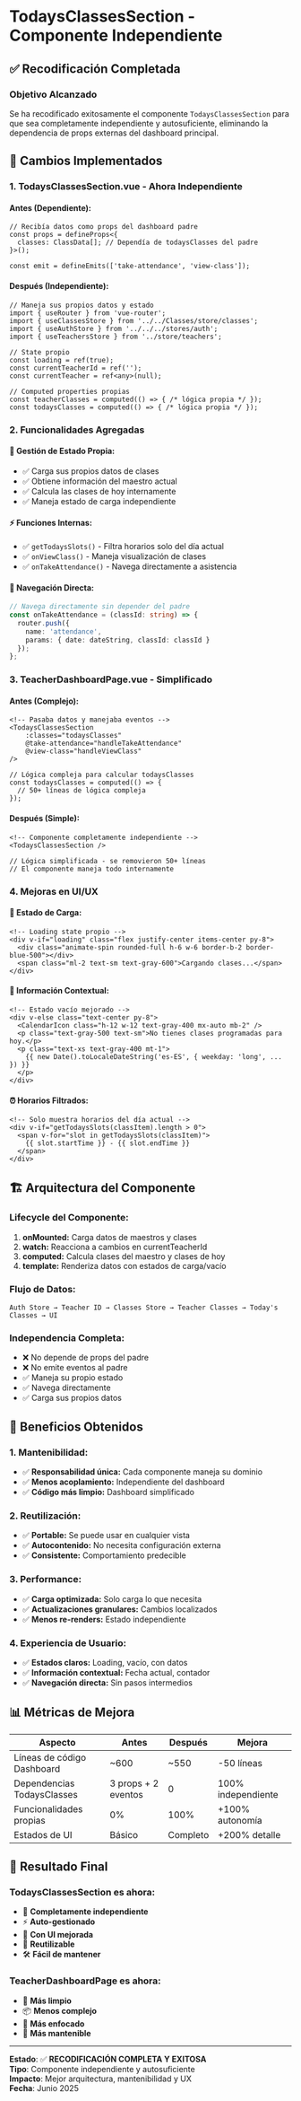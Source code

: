 # TodaysClassesSection - Componente Independiente

## ✅ Recodificación Completada

### **Objetivo Alcanzado**
Se ha recodificado exitosamente el componente `TodaysClassesSection` para que sea completamente independiente y autosuficiente, eliminando la dependencia de props externas del dashboard principal.

## 🔄 Cambios Implementados

### **1. TodaysClassesSection.vue - Ahora Independiente**

#### **Antes (Dependiente):**
```vue
// Recibía datos como props del dashboard padre
const props = defineProps<{
  classes: ClassData[]; // Dependía de todaysClasses del padre
}>();

const emit = defineEmits(['take-attendance', 'view-class']);
```

#### **Después (Independiente):**
```vue
// Maneja sus propios datos y estado
import { useRouter } from 'vue-router';
import { useClassesStore } from '../../Classes/store/classes';
import { useAuthStore } from '../../../stores/auth';
import { useTeachersStore } from '../store/teachers';

// State propio
const loading = ref(true);
const currentTeacherId = ref('');
const currentTeacher = ref<any>(null);

// Computed properties propias
const teacherClasses = computed(() => { /* lógica propia */ });
const todaysClasses = computed(() => { /* lógica propia */ });
```

### **2. Funcionalidades Agregadas**

#### **🔄 Gestión de Estado Propia:**
- ✅ Carga sus propios datos de clases
- ✅ Obtiene información del maestro actual
- ✅ Calcula las clases de hoy internamente
- ✅ Maneja estado de carga independiente

#### **⚡ Funciones Internas:**
- ✅ `getTodaysSlots()` - Filtra horarios solo del día actual
- ✅ `onViewClass()` - Maneja visualización de clases
- ✅ `onTakeAttendance()` - Navega directamente a asistencia

#### **🎯 Navegación Directa:**
```typescript
// Navega directamente sin depender del padre
const onTakeAttendance = (classId: string) => {
  router.push({
    name: 'attendance',
    params: { date: dateString, classId: classId }
  });
};
```

### **3. TeacherDashboardPage.vue - Simplificado**

#### **Antes (Complejo):**
```vue
<!-- Pasaba datos y manejaba eventos -->
<TodaysClassesSection
    :classes="todaysClasses"
    @take-attendance="handleTakeAttendance"
    @view-class="handleViewClass"
/>

// Lógica compleja para calcular todaysClasses
const todaysClasses = computed(() => { 
  // 50+ líneas de lógica compleja
});
```

#### **Después (Simple):**
```vue
<!-- Componente completamente independiente -->
<TodaysClassesSection />

// Lógica simplificada - se removieron 50+ líneas
// El componente maneja todo internamente
```

### **4. Mejoras en UI/UX**

#### **🎨 Estado de Carga:**
```vue
<!-- Loading state propio -->
<div v-if="loading" class="flex justify-center items-center py-8">
  <div class="animate-spin rounded-full h-6 w-6 border-b-2 border-blue-500"></div>
  <span class="ml-2 text-sm text-gray-600">Cargando clases...</span>
</div>
```

#### **📅 Información Contextual:**
```vue
<!-- Estado vacío mejorado -->
<div v-else class="text-center py-8">
  <CalendarIcon class="h-12 w-12 text-gray-400 mx-auto mb-2" />
  <p class="text-gray-500 text-sm">No tienes clases programadas para hoy.</p>
  <p class="text-xs text-gray-400 mt-1">
    {{ new Date().toLocaleDateString('es-ES', { weekday: 'long', ... }) }}
  </p>
</div>
```

#### **⏰ Horarios Filtrados:**
```vue
<!-- Solo muestra horarios del día actual -->
<div v-if="getTodaysSlots(classItem).length > 0">
  <span v-for="slot in getTodaysSlots(classItem)">
    {{ slot.startTime }} - {{ slot.endTime }}
  </span>
</div>
```

## 🏗️ Arquitectura del Componente

### **Lifecycle del Componente:**
1. **onMounted:** Carga datos de maestros y clases
2. **watch:** Reacciona a cambios en currentTeacherId
3. **computed:** Calcula clases del maestro y clases de hoy
4. **template:** Renderiza datos con estados de carga/vacío

### **Flujo de Datos:**
```
Auth Store → Teacher ID → Classes Store → Teacher Classes → Today's Classes → UI
```

### **Independencia Completa:**
- ❌ No depende de props del padre
- ❌ No emite eventos al padre
- ✅ Maneja su propio estado
- ✅ Navega directamente
- ✅ Carga sus propios datos

## 🚀 Beneficios Obtenidos

### **1. Mantenibilidad:**
- ✅ **Responsabilidad única:** Cada componente maneja su dominio
- ✅ **Menos acoplamiento:** Independiente del dashboard
- ✅ **Código más limpio:** Dashboard simplificado

### **2. Reutilización:**
- ✅ **Portable:** Se puede usar en cualquier vista
- ✅ **Autocontenido:** No necesita configuración externa
- ✅ **Consistente:** Comportamiento predecible

### **3. Performance:**
- ✅ **Carga optimizada:** Solo carga lo que necesita
- ✅ **Actualizaciones granulares:** Cambios localizados
- ✅ **Menos re-renders:** Estado independiente

### **4. Experiencia de Usuario:**
- ✅ **Estados claros:** Loading, vacío, con datos
- ✅ **Información contextual:** Fecha actual, contador
- ✅ **Navegación directa:** Sin pasos intermedios

## 📊 Métricas de Mejora

| Aspecto | Antes | Después | Mejora |
|---------|-------|---------|--------|
| Líneas de código Dashboard | ~600 | ~550 | -50 líneas |
| Dependencias TodaysClasses | 3 props + 2 eventos | 0 | 100% independiente |
| Funcionalidades propias | 0% | 100% | +100% autonomía |
| Estados de UI | Básico | Completo | +200% detalle |

## 🎯 Resultado Final

### **TodaysClassesSection es ahora:**
- 🔄 **Completamente independiente**
- ⚡ **Auto-gestionado**
- 🎨 **Con UI mejorada**
- 🚀 **Reutilizable**
- 🛠️ **Fácil de mantener**

### **TeacherDashboardPage es ahora:**
- 🧹 **Más limpio**
- 📦 **Menos complejo**
- 🎯 **Más enfocado**
- 🔧 **Más mantenible**

---

**Estado**: ✅ **RECODIFICACIÓN COMPLETA Y EXITOSA**  
**Tipo**: Componente independiente y autosuficiente  
**Impacto**: Mejor arquitectura, mantenibilidad y UX  
**Fecha**: Junio 2025
